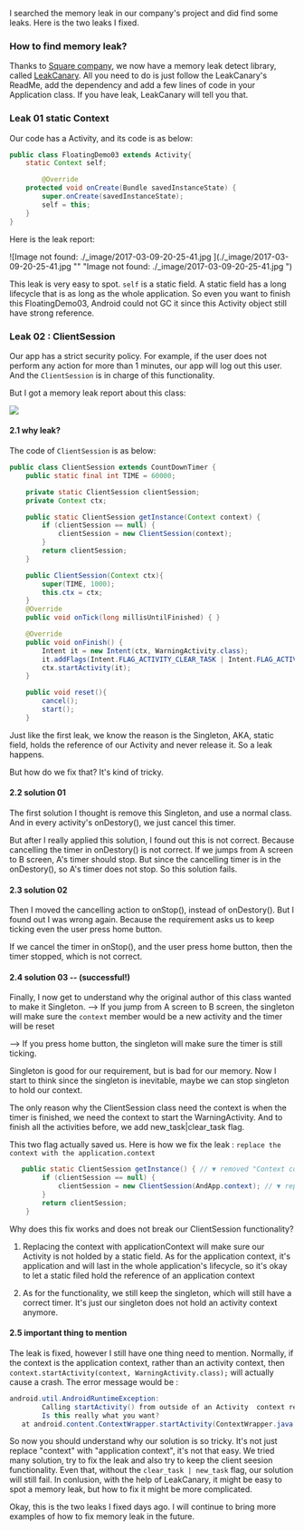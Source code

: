 I searched the memory leak in our company's project and did find some leaks. Here is the two leaks I fixed.

### How to find memory leak?
Thanks to [Square company](https://github.com/square), we now have a memory leak detect library, called [LeakCanary](https://github.com/square/leakcanary). All you need to do is just follow the LeakCanary's ReadMe, add the dependency and add a few lines of code in your Application class. If you have leak, LeakCanary will tell you that.


### Leak 01 static Context
Our code has a Activity, and its code is as below:

```java
public class FloatingDemo03 extends Activity{
    static Context self;

        @Override
    protected void onCreate(Bundle savedInstanceState) {
        super.onCreate(savedInstanceState);
        self = this;
    }
}
```

Here is the leak report:

![Image not found: ./_image/2017-03-09-20-25-41.jpg ](./_image/2017-03-09-20-25-41.jpg "" "Image not found: ./_image/2017-03-09-20-25-41.jpg ")


This leak is very easy to spot. `self` is a static field. A static field has a long lifecycle that is as long as the whole application. So even you want to finish this FloatingDemo03, Android could not GC it since this Activity object still have strong reference.


### Leak 02 : ClientSession
Our app has a strict security policy. For example, if the user does not perform any action for more than 1 minutes, our app will log out this user.  And the `ClientSession` is in charge of this functionality.

But I got a memory leak report about this class:

![](./_image/2017-03-09-20-43-44.jpg)



#### 2.1 why leak?
The code of `ClientSession` is as below:

```java
public class ClientSession extends CountDownTimer {
    public static final int TIME = 60000;

    private static ClientSession clientSession;
    private Context ctx;

    public static ClientSession getInstance(Context context) {
        if (clientSession == null) {
            clientSession = new ClientSession(context);
        }
        return clientSession;
    }

    public ClientSession(Context ctx){
        super(TIME, 1000);
        this.ctx = ctx;
    }
    @Override
    public void onTick(long millisUntilFinished) { }

    @Override
    public void onFinish() { 
        Intent it = new Intent(ctx, WarningActivity.class);
        it.addFlags(Intent.FLAG_ACTIVITY_CLEAR_TASK | Intent.FLAG_ACTIVITY_NEW_TASK);
        ctx.startActivity(it);
    }

    public void reset(){
        cancel();
        start();
    }
```


Just like the first leak, we know the reason is the Singleton, AKA, static field, holds the reference of our Activity and never release it. So a leak happens. 

But how do we fix that? It's kind of tricky. 

#### 2.2 solution 01

The first solution I thought is remove this Singleton, and use a normal class. And in every activity's onDestory(), we just cancel this timer. 

But after I really applied this solution, I found out this is not correct. Because cancelling the timer in onDestory() is not correct. If we jumps from A screen to B screen, A's timer should stop. But since the cancelling timer is in the onDestory(), so A's timer does not stop. So this solution fails.


#### 2.3 solution 02
Then I moved the cancelling action to onStop(), instead of onDestory(). But I found out I was wrong again. Because the requirement asks us to keep ticking even the user press home button. 

If we cancel the timer in onStop(), and the user press home button, then the timer stopped, which is not correct.


#### 2.4 solution 03 -- (successful!)
Finally, I now get to understand why the original author of this class wanted to make it Singleton. 
--> If you jump from A screen to B screen, the singleton will make sure the `context` member would be a new activity and the timer will be reset

--> If you press home button, the singleton will make sure the timer is still ticking.

Singleton is good for our requirement, but is bad for our memory. Now I start to think since the singleton is inevitable, maybe we can stop singleton to hold our context.

The only reason why the ClientSession class need the context is when the timer is finished, we need the context to start the WarningActivity. And to finish all the activities before, we add new_task|clear_task flag.

This two flag actually saved us. Here is how we fix the leak : `replace the context with the application.context`

```java
   public static ClientSession getInstance() { // ▼ removed "Context context"
        if (clientSession == null) {
            clientSession = new ClientSession(AndApp.context); // ▼ replace the context
        }
        return clientSession;
    }
```

Why does this fix works and does not break our ClientSession functionality?
1. Replacing the context with applicationContext will make sure our Activity is not holded by a static field. As for the application context, it's application and will last in the whole application's lifecycle, so it's okay to let a static filed hold the reference of an application context

2. As for the functionality, we still keep the singleton, which will still have a correct timer. It's just our singleton does not hold an activity context anymore.


#### 2.5  important thing to mention
The leak is fixed, however I still have one thing need to mention. 
Normally, if the context is the application context, rather than an activity context, then  `context.startActivity(context, WarningActivity.class);` will actually cause a crash. The error message would be :

``` java
android.util.AndroidRuntimeException: 
        Calling startActivity() from outside of an Activity  context requires the FLAG_ACTIVITY_NEW_TASK flag.
        Is this really what you want?
   at android.content.ContextWrapper.startActivity(ContextWrapper.java:331)

```

So now you should understand why our solution is so tricky. It's not just replace "context" with "application context", it's not that easy. We tried many solution, try to fix the leak and also try to keep the client seesion functionality.  Even that, without the `clear_task | new_task` flag, our solution will still fail.  In conlusion, with the help of LeakCanary, it might be easy to spot a memory leak, but how to fix it might be more complicated. 

Okay, this is the two leaks I fixed days ago. I will continue to bring more examples of how to fix memory leak in the future.
